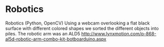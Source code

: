 # Robotics
Robotics (Python, OpenCV)
Using a webcam overlooking a flat black surface with different colored shapes we sorted the different objects into piles.
The robotic arm was an ALD5 http://www.lynxmotion.com/p-868-al5d-robotic-arm-combo-kit-botboarduino.aspx 
